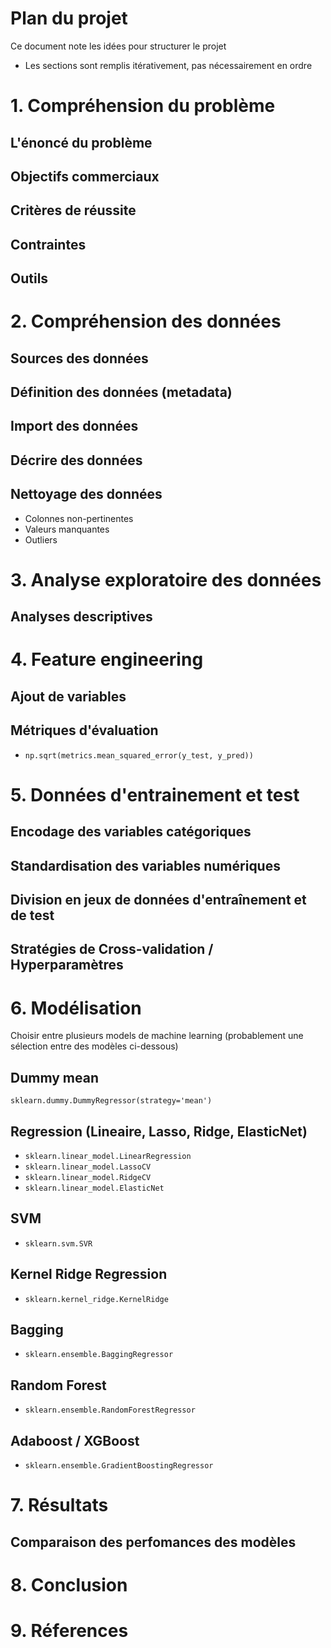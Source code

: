# Plan du projet

Ce document note les idées pour structurer le projet

- Les sections sont remplis itérativement, pas nécessairement en ordre

# 1. Compréhension du problème

## L'énoncé du problème

## Objectifs commerciaux

## Critères de réussite

## Contraintes

## Outils

# 2. Compréhension des données

## Sources des données

## Définition des données (metadata)

## Import des données

## Décrire des données

## Nettoyage des données

- Colonnes non-pertinentes
- Valeurs manquantes
- Outliers 

# 3. Analyse exploratoire des données

## Analyses descriptives

# 4. Feature engineering

## Ajout de variables

## Métriques d'évaluation

- `np.sqrt(metrics.mean_squared_error(y_test, y_pred))`

# 5. Données d'entrainement et test

## Encodage des variables catégoriques

## Standardisation des variables numériques

## Division en jeux de données d'entraînement et de test

## Stratégies de Cross-validation / Hyperparamètres

# 6. Modélisation

Choisir entre plusieurs models de machine learning (probablement une sélection entre des modèles ci-dessous)

## Dummy mean

`sklearn.dummy.DummyRegressor(strategy='mean')`

## Regression (Lineaire, Lasso, Ridge, ElasticNet)

- `sklearn.linear_model.LinearRegression`
- `sklearn.linear_model.LassoCV`
- `sklearn.linear_model.RidgeCV`
- `sklearn.linear_model.ElasticNet`

## SVM

- `sklearn.svm.SVR`

## Kernel Ridge Regression

- `sklearn.kernel_ridge.KernelRidge`

## Bagging

- `sklearn.ensemble.BaggingRegressor`

## Random Forest

- `sklearn.ensemble.RandomForestRegressor`

## Adaboost / XGBoost

- `sklearn.ensemble.GradientBoostingRegressor`

# 7. Résultats

## Comparaison des perfomances des modèles

# 8. Conclusion

# 9. Réferences
